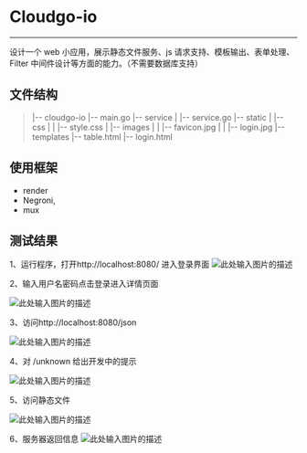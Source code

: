 # Cloudgo-io



---

设计一个 web 小应用，展示静态文件服务、js 请求支持、模板输出、表单处理、Filter 中间件设计等方面的能力。（不需要数据库支持）


## 文件结构

> |-- cloudgo-io
>     |-- main.go
>     |-- service
>     |   |-- service.go
>     |-- static
>     |   |-- css
>     |   |   |-- style.css
>     |   |-- images
>     |   |   |-- favicon.jpg
>     |   |   |-- login.jpg
>     |-- templates
>         |-- table.html
>         |-- login.html

## 使用框架

 - render 
 - Negroni, 
 - mux

## 测试结果
1、运行程序，打开http://localhost:8080/ 进入登录界面
![此处输入图片的描述][1]


  
2、输入用户名密码点击登录进入详情页面

![此处输入图片的描述][2]

3、访问http://localhost:8080/json

![此处输入图片的描述][3]


4、对 /unknown 给出开发中的提示

![此处输入图片的描述][4]

5、访问静态文件

![此处输入图片的描述][5]

6、服务器返回信息
![此处输入图片的描述][6]


  [1]: https://i.loli.net/2018/11/15/5bed83be5e16e.png
  [2]: https://i.loli.net/2018/11/15/5bed83f9ca1c3.png
  [3]: https://i.loli.net/2018/11/15/5bed8434dd266.png
  [4]: https://i.loli.net/2018/11/15/5bed8492cc422.png
  [5]: https://i.loli.net/2018/11/15/5bed84d67bff4.png
  [6]: https://i.loli.net/2018/11/15/5bed84fb893ca.png
